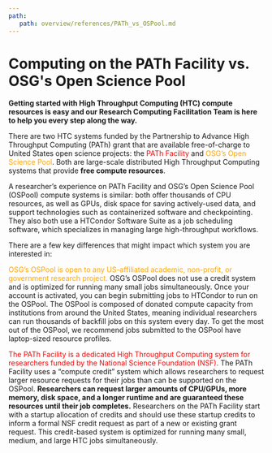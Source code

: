 ```yaml
---
path:
   path: overview/references/PATh_vs_OSPool.md
---
```


# Computing on the PATh Facility vs. OSG's Open Science Pool

**Getting started with High Throughput Computing (HTC) compute resources is easy and our Research Computing Facilitation Team is here to help you every step along the way.**

There are two HTC systems funded by the Partnership to Advance High Throughput Computing (PATh) grant that are available free-of-charge to United States open science projects: the <span style="color:red;">PATh Facility</span> and <span style="color:orange;">OSG’s Open Science Pool</span>. Both are large-scale distributed High Throughput Computing systems that provide **free compute resources**.

A researcher’s experience on PATh Facility and OSG’s Open Science Pool (OSPool) compute systems is similar: both offer thousands of CPU resources, as well as GPUs, disk space for saving actively-used data, and support technologies such as containerized software and checkpointing. They also both use a HTCondor Software Suite as a job scheduling software, which specializes in managing large high-throughput workflows.

There are a few key differences that might impact which system you are interested in:

<span style="color:orange;">OSG’s OSPool is open to any US-affiliated academic, non-profit, or government research project.</span> OSG’s OSPool does not use a credit system and is optimized for running many small jobs simultaneously. Once your account is activated, you can begin submitting jobs to HTCondor to run on the OSPool. The OSPool is composed of donated compute capacity from institutions from around the United States, meaning individual researchers can run thousands of backfill jobs on this system every day. To get the most out of the OSPool, we recommend jobs submitted to the OSPool have laptop-sized resource profiles. 

<span style="color:red;">The PATh Facility is a dedicated High Throughput Computing system for researchers funded by the National Science Foundation (NSF).</span> The PATh Facility uses a “compute credit” system which allows researchers to request larger resource requests for their jobs than can be supported on the OSPool. **Researchers can request larger amounts of CPU/GPUs, more memory, disk space, and a longer runtime and are guaranteed these resources until their job completes.** Researchers on the PATh Facility start with a startup allocation of credits and should use these startup credits to inform a formal NSF credit request as part of a new or existing grant request. This credit-based system is optimized for running many small, medium, and large HTC jobs simultaneously.
